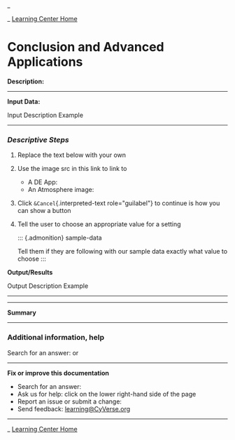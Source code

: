 \_

\_ [Learning Center Home](http://learning.cyverse.org/)

Conclusion and Advanced Applications
====================================

**Description:**

------------------------------------------------------------------------

**Input Data:**

  Input   Description   Example
  ------- ------------- ---------
                        

### *Descriptive Steps*

1.  Replace the text below with your own
2.  Use the image src in this link to link to
    -   A DE App:
    -   An Atmosphere image:
3.  Click `&Cancel`{.interpreted-text role="guilabel"} to continue is
    how you can show a button
4.  Tell the user to choose an appropriate value for a setting

    ::: {.admonition}
    sample-data

    Tell them if they are following with our sample data exactly what
    value to choose
    :::

**Output/Results**

  Output   Description   Example
  -------- ------------- ---------
                         

------------------------------------------------------------------------

**Summary**

------------------------------------------------------------------------

### Additional information, help

Search for an answer: or

------------------------------------------------------------------------

**Fix or improve this documentation**

-   Search for an answer:
-   Ask us for help: click on the lower right-hand side of the page
-   Report an issue or submit a change:
-   Send feedback: [learning@CyVerse.org](learning@CyVerse.org)

------------------------------------------------------------------------

\_ [Learning Center Home](http://learning.cyverse.org/)


